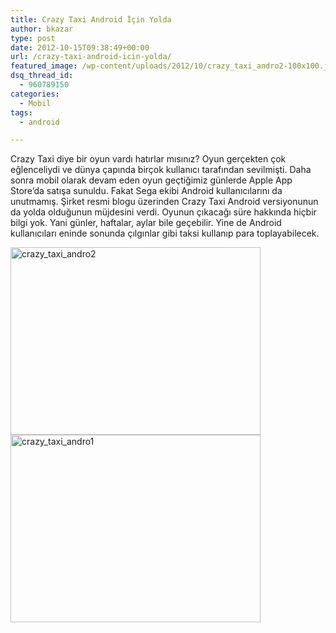 ```yaml
---
title: Crazy Taxi Android İçin Yolda
author: bkazar
type: post
date: 2012-10-15T09:38:49+00:00
url: /crazy-taxi-android-icin-yolda/
featured_image: /wp-content/uploads/2012/10/crazy_taxi_andro2-100x100.jpg
dsq_thread_id:
  - 960789150
categories:
  - Mobil
tags:
  - android

---
```

Crazy Taxi diye bir oyun vardı hatırlar mısınız? Oyun gerçekten çok eğlenceliydi ve dünya çapında birçok kullanıcı tarafından sevilmişti. Daha sonra mobil olarak devam eden oyun geçtiğimiz günlerde Apple App Store’da satışa sunuldu. Fakat Sega ekibi Android kullanıcılarını da unutmamış. Şirket resmi blogu üzerinden Crazy Taxi Android versiyonunun da yolda olduğunun müjdesini verdi. Oyunun çıkacağı süre hakkında hiçbir bilgi yok. Yani günler, haftalar, aylar bile geçebilir. Yine de Android kullanıcıları eninde sonunda çılgınlar gibi taksi kullanıp para toplayabilecek.

<img class="aligncenter size-large wp-image-8605" title="crazy_taxi_andro2" src="https://www.murekkep.org/wp-content/uploads/2012/10/crazy_taxi_andro2-400x300.jpg" alt="crazy_taxi_andro2" width="400" height="300" srcset="https://www.murekkep.org/wp-content/uploads/2012/10/crazy_taxi_andro2-400x300.jpg 400w, https://www.murekkep.org/wp-content/uploads/2012/10/crazy_taxi_andro2-50x37.jpg 50w, https://www.murekkep.org/wp-content/uploads/2012/10/crazy_taxi_andro2-166x125.jpg 166w, https://www.murekkep.org/wp-content/uploads/2012/10/crazy_taxi_andro2.jpg 500w" sizes="(max-width: 400px) 100vw, 400px" /> 

<img class="aligncenter size-large wp-image-8604" title="crazy_taxi_andro1" src="https://www.murekkep.org/wp-content/uploads/2012/10/crazy_taxi_andro1-400x300.jpg" alt="crazy_taxi_andro1" width="400" height="300" srcset="https://www.murekkep.org/wp-content/uploads/2012/10/crazy_taxi_andro1-400x300.jpg 400w, https://www.murekkep.org/wp-content/uploads/2012/10/crazy_taxi_andro1-50x37.jpg 50w, https://www.murekkep.org/wp-content/uploads/2012/10/crazy_taxi_andro1-166x125.jpg 166w, https://www.murekkep.org/wp-content/uploads/2012/10/crazy_taxi_andro1.jpg 480w" sizes="(max-width: 400px) 100vw, 400px" />